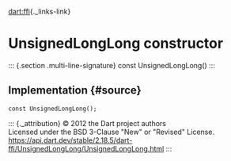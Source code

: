 [dart:ffi](../../dart-ffi/dart-ffi-library){._links-link}

UnsignedLongLong constructor
============================

::: {.section .multi-line-signature}
const UnsignedLongLong()
:::

Implementation {#source}
--------------

``` {.language-dart data-language="dart"}
const UnsignedLongLong();
```

::: {._attribution}
© 2012 the Dart project authors\
Licensed under the BSD 3-Clause \"New\" or \"Revised\" License.\
<https://api.dart.dev/stable/2.18.5/dart-ffi/UnsignedLongLong/UnsignedLongLong.html>
:::
